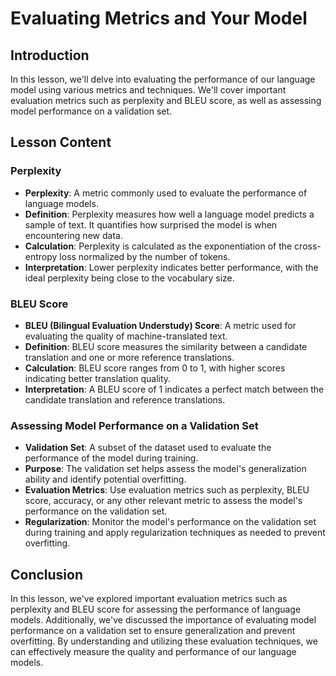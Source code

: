 # Evaluating Metrics and Your Model

## Introduction

In this lesson, we'll delve into evaluating the performance of our language model using various metrics and techniques. We'll cover important evaluation metrics such as perplexity and BLEU score, as well as assessing model performance on a validation set.

## Lesson Content

### Perplexity

- **Perplexity**: A metric commonly used to evaluate the performance of language models.
- **Definition**: Perplexity measures how well a language model predicts a sample of text. It quantifies how surprised the model is when encountering new data.
- **Calculation**: Perplexity is calculated as the exponentiation of the cross-entropy loss normalized by the number of tokens.
- **Interpretation**: Lower perplexity indicates better performance, with the ideal perplexity being close to the vocabulary size.

### BLEU Score

- **BLEU (Bilingual Evaluation Understudy) Score**: A metric used for evaluating the quality of machine-translated text.
- **Definition**: BLEU score measures the similarity between a candidate translation and one or more reference translations.
- **Calculation**: BLEU score ranges from 0 to 1, with higher scores indicating better translation quality.
- **Interpretation**: A BLEU score of 1 indicates a perfect match between the candidate translation and reference translations.

### Assessing Model Performance on a Validation Set

- **Validation Set**: A subset of the dataset used to evaluate the performance of the model during training.
- **Purpose**: The validation set helps assess the model's generalization ability and identify potential overfitting.
- **Evaluation Metrics**: Use evaluation metrics such as perplexity, BLEU score, accuracy, or any other relevant metric to assess the model's performance on the validation set.
- **Regularization**: Monitor the model's performance on the validation set during training and apply regularization techniques as needed to prevent overfitting.

## Conclusion

In this lesson, we've explored important evaluation metrics such as perplexity and BLEU score for assessing the performance of language models. Additionally, we've discussed the importance of evaluating model performance on a validation set to ensure generalization and prevent overfitting. By understanding and utilizing these evaluation techniques, we can effectively measure the quality and performance of our language models.
